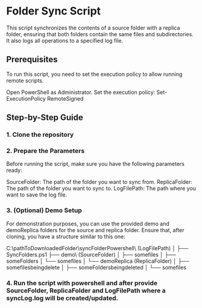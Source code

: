 # Folder Sync Script
This script synchronizes the contents of a source folder with a replica folder, ensuring that both folders contain the same files and subdirectories. It also logs all operations to a specified log file.

## Prerequisites
To run this script, you need to set the execution policy to allow running remote scripts.

Open PowerShell as Administrator.
Set the execution policy:
Set-ExecutionPolicy RemoteSigned

## Step-by-Step Guide
### 1. Clone the repository
### 2. Prepare the Parameters
Before running the script, make sure you have the following parameters ready:

SourceFolder: The path of the folder you want to sync from.
ReplicaFolder: The path of the folder you want to sync to.
LogFilePath: The path where you want to save the log file.

### 3. (Optional) Demo Setup
For demonstration purposes, you can use the provided demo and demoReplica folders for the source and replica folder. Ensure that, after cloning, you have a structure similar to this one:

C:\pathToDownloadedFolder\syncFolderPowershell\ (LogFilePath)
│
├── SyncFolders.ps1
├── demo\ (SourceFolder)
│   ├── somefiles
│   ├── someFolders
│       └── somefiles
│
└── demoReplica (ReplicaFolder)
│   ├── somefilesbeingdelete
│   ├── someFoldersbeingdeleted
│       └── somefiles

### 4. Run the script with powershell and after provide SourceFolder, ReplicaFolder and LogFilePath where a syncLog.log will be created/updated.
